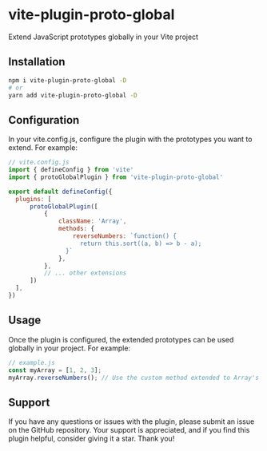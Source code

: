 # vite-plugin-proto-global

Extend JavaScript prototypes globally in your Vite project

## Installation

```bash
npm i vite-plugin-proto-global -D
# or
yarn add vite-plugin-proto-global -D
```
## Configuration
In your vite.config.js, configure the plugin with the prototypes you want to extend. For example:

```js
// vite.config.js
import { defineConfig } from 'vite'
import { protoGlobalPlugin } from 'vite-plugin-proto-global'

export default defineConfig({
  plugins: [
      protoGlobalPlugin([
          {
              className: 'Array',
              methods: {
                  reverseNumbers: `function() {
                    return this.sort((a, b) => b - a);
                }`
              },
          },
          // ... other extensions
      ])
  ],
})
```
## Usage
Once the plugin is configured, the extended prototypes can be used globally in your project. For example:

```js
// example.js
const myArray = [1, 2, 3];
myArray.reverseNumbers(); // Use the custom method extended to Array's prototype
```

## Support
If you have any questions or issues with the plugin, please submit an issue on the GitHub repository. Your support is appreciated, and if you find this plugin helpful, consider giving it a star. Thank you!
